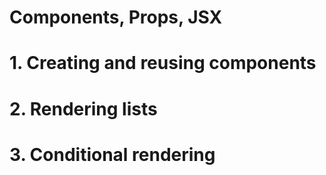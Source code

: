 # Components, Props, JSX

# 1. Creating and reusing components

# 2. Rendering lists

# 3. **Conditional** rendering
